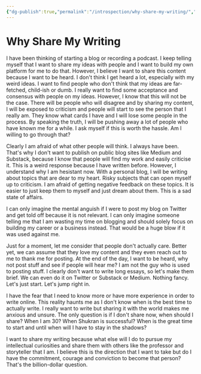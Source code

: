 ```yaml
---
{"dg-publish":true,"permalink":"/introspection/why-share-my-writing/","noteIcon":""}
---
```


# Why Share My Writing

I have been thinking of starting a blog or recording a podcast. I keep telling myself that I want to share my ideas with people and I want to build my own platform for me to do that. However, I believe I want to share this content because I want to be heard. I don't think I get heard a lot, especially with my weird ideas. I want to find people who don't think that my ideas are far-fetched, child-ish or dumb. I really want to find some acceptance and consensus with people on my ideas. However, I know that this will not be the case. There will be people who will disagree and by sharing my content, I will be exposed to criticism and people will start to see the person that I really am. They know what cards I have and I will lose some people in the process. By speaking the truth, I will be pushing away a lot of people who have known me for a while. I ask myself if this is worth the hassle. Am I willing to go through that? 

Clearly I am afraid of what other people will think. I always have been. That's why I don't want to publish on public blog sites like Medium and Substack, because I know that people will find my work and easily criticise it. This is a weird response because I have written before. However, I understand why I am hesistant now. With a personal blog, I will be writing about topics that are dear to my heart. Risky subjects that can open myself up to criticism. I am afraid of getting negative feedback on these topics. It is easier to just keep them to myself and just dream about them. This is a sad state of affairs.

I can only imagine the mental anguish if I were to post my blog on Twitter and get told off because it is not relevant. I can only imagine someone telling me that I am wasting my time on blogging and should solely focus on building my career or a business instead. That would be a huge blow if it was used against me.

Just for a moment, let me consider that people don't actually care. Better yet, we can assume that they love my content and they even reach out to me to thank me for posting. At the end of the day, I want to be heard, why not post stuff and see if people will hear me? I am not the guy who is used to posting stuff. I clearly don't want to write long essays, so let's make them brief. We can even do it on Twitter or Substack or Medium. Nothing fancy. Let's just start. Let's jump right in.

I have the fear that I need to know more or have more experience in order to write online. This reality haunts me as I don't know when is the best time to actually write. I really want to write but sharing it with the world makes me anxious and unsure. The only question is if I don't share now, when should I share? When I am 30? When Shukran is successful? When is the great time to start and until when will I have to stay in the shadows?

I want to share my writing because what else will I do to pursue my intellectual curiosities and share them with others like the professor and storyteller that I am. I believe this is the direction that I want to take but do I have the commitment, courage and conviction to become that person? That's the billion-dollar question.